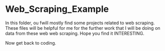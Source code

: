 # Web_Scraping_Example

In this folder, ou fwill mostly find some projects related to web scraping. These files will be helpful for me for the further work that I will be doing on data from these web web scraping.
Hope you find it INTERESTING.

Now get back to coding.
